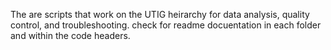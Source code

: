 The are scripts that work on the UTIG heirarchy for data analysis, quality control, and troubleshooting. check for readme docuentation in each folder and within the code headers.
